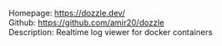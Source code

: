 Homepage: https://dozzle.dev/  
Github: https://github.com/amir20/dozzle  
Description:  Realtime log viewer for docker containers  

